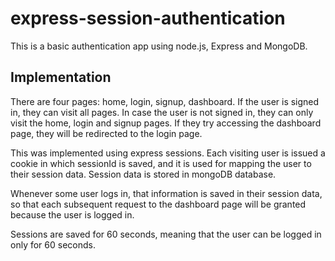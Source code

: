 # express-session-authentication
This is a basic authentication app using node.js, Express and MongoDB. 

## Implementation
There are four pages: home, login, signup, dashboard. If the user is signed in, they can visit all pages. In case the user is not signed in, they can only visit the home, login and signup pages. If they try accessing the dashboard page, they will be redirected to the login page.

This was implemented using express sessions. Each visiting user is issued a cookie in which sessionId is saved, and it is used for mapping the user to their session data. Session data is stored in mongoDB database. 

Whenever some user logs in, that information is saved in their session data, so that each subsequent request to the dashboard page will be granted because the user is logged in. 

Sessions are saved for 60 seconds, meaning that the user can be logged in only for 60 seconds.

